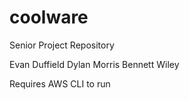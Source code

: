 # coolware
Senior Project Repository

Evan Duffield
Dylan Morris
Bennett Wiley

Requires AWS CLI to run